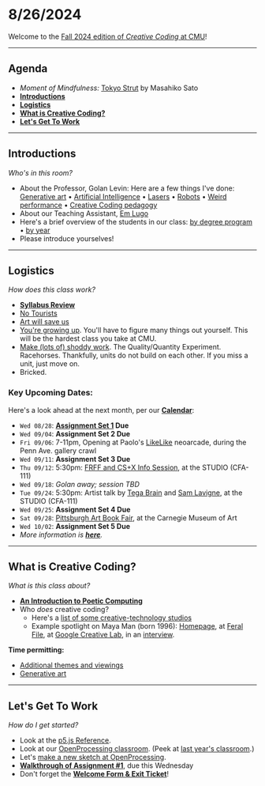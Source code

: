 # 8/26/2024

Welcome to the [Fall 2024 edition of *Creative Coding* at CMU](https://github.com/golanlevin/60-212/blob/main/2024/readme.md)!

---

## Agenda

* *Moment of Mindfulness:* [Tokyo Strut](https://www.youtube.com/watch?v=4M-j0Wnjb7Q&t=6s) by Masahiko Sato
* [**Introductions**](#introductions) 
* [**Logistics**](#logistics) 
* [**What is Creative Coding?**](#what-is-creative-coding)
* [**Let's Get To Work**](#lets-get-to-work) 


---
## Introductions

*Who's in this room?*

* About the Professor, Golan Levin: Here are a few things I've done: [Generative art](https://www.artblocks.io/curated/collections/cytographia-by-golan-levin) • [Artificial Intelligence](https://github.com/golanlevin/AmbigrammaticFigures) • [Lasers](https://flong.com/archive/projects/gpp-ii/index.html) • [Robots](https://flong.com/archive/projects/snout/index.html) • [Weird performance](https://flong.com/archive/projects/messa/index.html) • [Creative Coding pedagogy](https://mitpress.mit.edu/9780262542043/code-as-creative-medium/)
* About our Teaching Assistant, [Em Lugo](https://art.cmu.edu/people/emmanuel-lugo/)
* Here's a brief overview of the students in our class: [by degree program](images/0826/students_by_degree_program.png) • [by year](images/0826/students_by_year.png)
* Please introduce yourselves! 


---
## Logistics

*How does this class work?*

* [**Syllabus Review**](https://github.com/golanlevin/60-212/blob/main/2024/syllabus/60-212_syllabus_fall2024.md)
* [No Tourists](images/0826/no-tourists.jpg) 
* [Art will save us](images/0826/maeda_nyt.jpg)
* [You're growing up](images/0826/baby-bird-worm.gif). You'll have to figure many things out yourself. This will be the hardest class you take at CMU.
* [Make (lots of) shoddy work](images/0826/fast-cheap-good.jpg). The Quality/Quantity Experiment. Racehorses. Thankfully, units do not build on each other. If you miss a unit, just move on.
* Bricked.

### Key Upcoming Dates: 

Here's a look ahead at the next month, per our [**Calendar**](http://bit.ly/golancoursecalendar):

* `Wed 08/28`: **[Assignment Set 1](../assignments/assignment_1.md) Due**
* `Wed 09/04`: **Assignment Set 2 Due**
* `Fri 09/06`: 7-11pm, Opening at Paolo's [LikeLike](https://likelike.org/2024/07/30/playing-with-food/) neoarcade, during the Penn Ave. gallery crawl
* `Wed 09/11`: **Assignment Set 3 Due**
* `Thu 09/12`: 5:30pm: [FRFF and CS+X Info Session](https://studioforcreativeinquiry.org/events/infosession2024), at the STUDIO (CFA-111)
* `Wed 09/18`: *Golan away; session TBD*
* `Tue 09/24`: 5:30pm: Artist talk by [Tega Brain](https://tegabrain.com/) and [Sam Lavigne](https://lav.io/), at the STUDIO (CFA-111)
* `Wed 09/25`: **Assignment Set 4 Due**
* `Sat 09/28`: [Pittsburgh Art Book Fair](https://carnegieart.org/event/pittsburgh-art-book-fair-2024/), at the Carnegie Museum of Art
* `Wed 10/02`: **Assignment Set 5 Due**
* *More information is [**here**](https://github.com/golanlevin/60-212/tree/main/2024#assignments).*

---

## What is Creative Coding?

*What is this class about?*

* [**An Introduction to Poetic Computing**](https://github.com/golanlevin/lectures/blob/master/lecture_introduction/hello_60212.md)
* Who *does* creative coding? 
  * Here's a [list of some creative-technology studios](studios.md)
  * Example spotlight on Maya Man (born 1996): [Homepage](https://mayaontheinter.net/), at [Feral File](https://feralfile.com/artists/maya-man-75d), at [Google Creative Lab](https://experiments.withgoogle.com/billtjonesai), in an [interview](https://verse.works/journal/in-conversation-with-maya-man-im-feeling-lucky-2).


**Time permitting:**

* [Additional themes and viewings](https://courses.ideate.cmu.edu/60-212/s2022/daily-notes/01-19-hello/themes-and-viewings/)
* [Generative art](https://golancourses.net/60120/daily-notes/unit-2-creative-code/generative-artworks-tasting/)

---
## Let's Get To Work

*How do I get started?*

* Look at the [p5.js Reference](https://p5js.org/reference/).
* Look at our [OpenProcessing classroom](https://openprocessing.org/class/93074#/). (Peek at [last year's classroom](https://openprocessing.org/class/86356#/).)
* Let's [make a new sketch at OpenProcessing](https://openprocessing.org/sketch/create).
* [**Walkthrough of Assignment #1**](../assignments/assignment_1.md), due this Wednesday
* Don't forget the [**Welcome Form & Exit Ticket**](https://forms.gle/qa1upyvUXWk1dWra6)!


